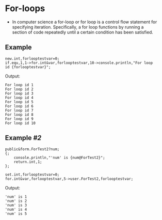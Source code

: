 # For-loops

- In computer science a for-loop or for loop is a control flow statement for specifying iteration. Specifically, a for loop functions by running a section of code repeatedly until a certain condition has been satisfied.

## Example

```pawn
new.int,forlooptestvar=0;
if.equ,1,1->for.int&var,forlooptestvar,10->console.println,"For loop id {forlooptestvar}";
```

Output:

```
For loop id 1
For loop id 2
For loop id 3
For loop id 4
For loop id 5
For loop id 6
For loop id 7
For loop id 8
For loop id 9
For loop id 10
```

## Example *#2*

```pawn
public&form.ForTest2?num;
{;
	console.println,"'num' is {num@ForTest2}";
	return.int,1;
};

set.int,forlooptestvar=0;
for.int&var,forlooptestvar,5->user.ForTest2,forlooptestvar;
```

Output:

```
'num' is 1
'num' is 2
'num' is 3
'num' is 4
'num' is 5
```